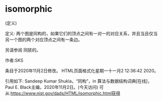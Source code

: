 # isomorphic


(定义)



定义:
两个图是同构的，如果它们的顶点之间有一对一的对应关系，并且当且仅当另一个图的两个对应顶点之间有一条边。



另请参阅
同胚的。


作者:SKS







条目于2020年11月2日修改。
HTML页面格式化星期一十一月2 12:36:42 2020。



引用如下:
Sandeep Kumar Shukla，“同构”，in
算法与数据结构词典[在线]，Paul E. Black主编，2020年11月2日。(今天访问)
可从:https://www.nist.gov/dads/HTML/isomorphic.html获得